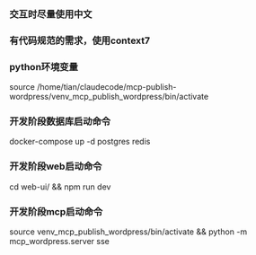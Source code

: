 ### 交互时尽量使用中文
### 有代码规范的需求，使用context7

### python环境变量
source /home/tian/claudecode/mcp-publish-wordpress/venv_mcp_publish_wordpress/bin/activate

### 开发阶段数据库启动命令
docker-compose up -d postgres redis

### 开发阶段web启动命令
cd web-ui/ && npm run dev

### 开发阶段mcp启动命令
source venv_mcp_publish_wordpress/bin/activate && python -m mcp_wordpress.server sse